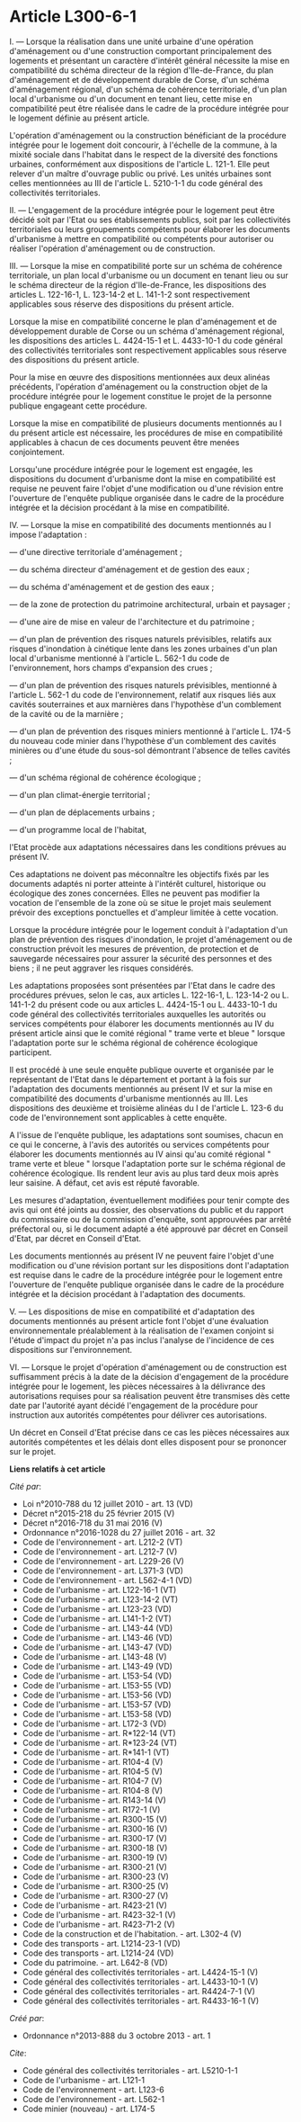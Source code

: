 # Article L300-6-1

I. ― Lorsque la réalisation dans une unité urbaine d'une opération d'aménagement ou d'une construction comportant
principalement des logements et présentant un caractère d'intérêt général nécessite la mise en compatibilité du schéma
directeur de la région d'Ile-de-France, du plan d'aménagement et de développement durable de Corse, d'un schéma d'aménagement
régional, d'un schéma de cohérence territoriale, d'un plan local d'urbanisme ou d'un document en tenant lieu, cette mise en
compatibilité peut être réalisée dans le cadre de la procédure intégrée pour le logement définie au présent article. 

L'opération d'aménagement ou la construction bénéficiant de la procédure intégrée pour le logement doit concourir, à
l'échelle de la commune, à la mixité sociale dans l'habitat dans le respect de la diversité des fonctions urbaines,
conformément aux dispositions de l'article L. 121-1. Elle peut relever d'un maître d'ouvrage public ou privé. Les unités
urbaines sont celles mentionnées au III de l'article L. 5210-1-1 du code général des collectivités territoriales. 

II. ― L'engagement de la procédure intégrée pour le logement peut être décidé soit par l'Etat ou ses établissements publics,
soit par les collectivités territoriales ou leurs groupements compétents pour élaborer les documents d'urbanisme à mettre en
compatibilité ou compétents pour autoriser ou réaliser l'opération d'aménagement ou de construction. 

III. ― Lorsque la mise en compatibilité porte sur un schéma de cohérence territoriale, un plan local d'urbanisme ou un
document en tenant lieu ou sur le schéma directeur de la région d'Ile-de-France, les dispositions des articles L. 122-16-1,
L. 123-14-2 et L. 141-1-2 sont respectivement applicables sous réserve des dispositions du présent article. 

Lorsque la mise en compatibilité concerne le plan d'aménagement et de développement durable de Corse ou un schéma
d'aménagement régional, les dispositions des articles L. 4424-15-1 et L. 4433-10-1 du code général des collectivités
territoriales sont respectivement applicables sous réserve des dispositions du présent article. 

Pour la mise en œuvre des dispositions mentionnées aux deux alinéas précédents, l'opération d'aménagement ou la construction
objet de la procédure intégrée pour le logement constitue le projet de la personne publique engageant cette procédure. 

Lorsque la mise en compatibilité de plusieurs documents mentionnés au I du présent article est nécessaire, les procédures de
mise en compatibilité applicables à chacun de ces documents peuvent être menées conjointement. 

Lorsqu'une procédure intégrée pour le logement est engagée, les dispositions du document d'urbanisme dont la mise en
compatibilité est requise ne peuvent faire l'objet d'une modification ou d'une révision entre l'ouverture de l'enquête
publique organisée dans le cadre de la procédure intégrée et la décision procédant à la mise en compatibilité. 

IV. ― Lorsque la mise en compatibilité des documents mentionnés au I impose l'adaptation : 

― d'une directive territoriale d'aménagement ; 

― du schéma directeur d'aménagement et de gestion des eaux ; 

― du schéma d'aménagement et de gestion des eaux ; 

― de la zone de protection du patrimoine architectural, urbain et paysager ; 

― d'une aire de mise en valeur de l'architecture et du patrimoine ; 

― d'un plan de prévention des risques naturels prévisibles, relatifs aux risques d'inondation à cinétique lente dans les
zones urbaines d'un plan local d'urbanisme mentionné à l'article L. 562-1 du code de l'environnement, hors champs d'expansion
des crues ; 

― d'un plan de prévention des risques naturels prévisibles, mentionné à l'article L. 562-1 du code de l'environnement,
relatif aux risques liés aux cavités souterraines et aux marnières dans l'hypothèse d'un comblement de la cavité ou de la
marnière ; 

― d'un plan de prévention des risques miniers mentionné à l'article L. 174-5 du nouveau code minier dans l'hypothèse d'un
comblement des cavités minières ou d'une étude du sous-sol démontrant l'absence de telles cavités ; 

― d'un schéma régional de cohérence écologique ; 

― d'un plan climat-énergie territorial ; 

― d'un plan de déplacements urbains ; 

― d'un programme local de l'habitat, 

l'Etat procède aux adaptations nécessaires dans les conditions prévues au présent IV. 

Ces adaptations ne doivent pas méconnaître les objectifs fixés par les documents adaptés ni porter atteinte à l'intérêt
culturel, historique ou écologique des zones concernées. Elles ne peuvent pas modifier la vocation de l'ensemble de la zone
où se situe le projet mais seulement prévoir des exceptions ponctuelles et d'ampleur limitée à cette vocation. 

Lorsque la procédure intégrée pour le logement conduit à l'adaptation d'un plan de prévention des risques d'inondation, le
projet d'aménagement ou de construction prévoit les mesures de prévention, de protection et de sauvegarde nécessaires pour
assurer la sécurité des personnes et des biens ; il ne peut aggraver les risques considérés. 

Les adaptations proposées sont présentées par l'Etat dans le cadre des procédures prévues, selon le cas, aux articles L.
122-16-1, L. 123-14-2 ou L. 141-1-2 du présent code ou aux articles L. 4424-15-1 ou L. 4433-10-1 du code général des
collectivités territoriales auxquelles les autorités ou services compétents pour élaborer les documents mentionnés au IV du
présent article ainsi que le comité régional " trame verte et bleue " lorsque l'adaptation porte sur le schéma régional de
cohérence écologique participent. 

Il est procédé à une seule enquête publique ouverte et organisée par le représentant de l'Etat dans le département et portant
à la fois sur l'adaptation des documents mentionnés au présent IV et sur la mise en compatibilité des documents d'urbanisme
mentionnés au III. Les dispositions des deuxième et troisième alinéas du I de l'article L. 123-6 du code de l'environnement
sont applicables à cette enquête. 

A l'issue de l'enquête publique, les adaptations sont soumises, chacun en ce qui le concerne, à l'avis des autorités ou
services compétents pour élaborer les documents mentionnés au IV ainsi qu'au comité régional " trame verte et bleue " lorsque
l'adaptation porte sur le schéma régional de cohérence écologique. Ils rendent leur avis au plus tard deux mois après leur
saisine. A défaut, cet avis est réputé favorable. 

Les mesures d'adaptation, éventuellement modifiées pour tenir compte des avis qui ont été joints au dossier, des observations
du public et du rapport du commissaire ou de la commission d'enquête, sont approuvées par arrêté préfectoral ou, si le
document adapté a été approuvé par décret en Conseil d'Etat, par décret en Conseil d'Etat. 

Les documents mentionnés au présent IV ne peuvent faire l'objet d'une modification ou d'une révision portant sur les
dispositions dont l'adaptation est requise dans le cadre de la procédure intégrée pour le logement entre l'ouverture de
l'enquête publique organisée dans le cadre de la procédure intégrée et la décision procédant à l'adaptation des documents. 

V. ― Les dispositions de mise en compatibilité et d'adaptation des documents mentionnés au présent article font l'objet d'une
évaluation environnementale préalablement à la réalisation de l'examen conjoint si l'étude d'impact du projet n'a pas inclus
l'analyse de l'incidence de ces dispositions sur l'environnement. 

VI. ― Lorsque le projet d'opération d'aménagement ou de construction est suffisamment précis à la date de la décision
d'engagement de la procédure intégrée pour le logement, les pièces nécessaires à la délivrance des autorisations requises
pour sa réalisation peuvent être transmises dès cette date par l'autorité ayant décidé l'engagement de la procédure pour
instruction aux autorités compétentes pour délivrer ces autorisations. 

Un décret en Conseil d'Etat précise dans ce cas les pièces nécessaires aux autorités compétentes et les délais dont elles
disposent pour se prononcer sur le projet.

**Liens relatifs à cet article**

_Cité par_:

  - Loi n°2010-788 du 12 juillet 2010 - art. 13 (VD)
  - Décret n°2015-218 du 25 février 2015 (V)
  - Décret n°2016-718 du 31 mai 2016 (V)
  - Ordonnance n°2016-1028 du 27 juillet 2016 - art. 32
  - Code de l'environnement - art. L212-2 (VT)
  - Code de l'environnement - art. L212-7 (V)
  - Code de l'environnement - art. L229-26 (V)
  - Code de l'environnement - art. L371-3 (VD)
  - Code de l'environnement - art. L562-4-1 (VD)
  - Code de l'urbanisme - art. L122-16-1 (VT)
  - Code de l'urbanisme - art. L123-14-2 (VT)
  - Code de l'urbanisme - art. L123-23 (VD)
  - Code de l'urbanisme - art. L141-1-2 (VT)
  - Code de l'urbanisme - art. L143-44 (VD)
  - Code de l'urbanisme - art. L143-46 (VD)
  - Code de l'urbanisme - art. L143-47 (VD)
  - Code de l'urbanisme - art. L143-48 (V)
  - Code de l'urbanisme - art. L143-49 (VD)
  - Code de l'urbanisme - art. L153-54 (VD)
  - Code de l'urbanisme - art. L153-55 (VD)
  - Code de l'urbanisme - art. L153-56 (VD)
  - Code de l'urbanisme - art. L153-57 (VD)
  - Code de l'urbanisme - art. L153-58 (VD)
  - Code de l'urbanisme - art. L172-3 (VD)
  - Code de l'urbanisme - art. R*122-14 (VT)
  - Code de l'urbanisme - art. R*123-24 (VT)
  - Code de l'urbanisme - art. R*141-1 (VT)
  - Code de l'urbanisme - art. R104-4 (V)
  - Code de l'urbanisme - art. R104-5 (V)
  - Code de l'urbanisme - art. R104-7 (V)
  - Code de l'urbanisme - art. R104-8 (V)
  - Code de l'urbanisme - art. R143-14 (V)
  - Code de l'urbanisme - art. R172-1 (V)
  - Code de l'urbanisme - art. R300-15 (V)
  - Code de l'urbanisme - art. R300-16 (V)
  - Code de l'urbanisme - art. R300-17 (V)
  - Code de l'urbanisme - art. R300-18 (V)
  - Code de l'urbanisme - art. R300-19 (V)
  - Code de l'urbanisme - art. R300-21 (V)
  - Code de l'urbanisme - art. R300-23 (V)
  - Code de l'urbanisme - art. R300-25 (V)
  - Code de l'urbanisme - art. R300-27 (V)
  - Code de l'urbanisme - art. R423-21 (V)
  - Code de l'urbanisme - art. R423-32-1 (V)
  - Code de l'urbanisme - art. R423-71-2 (V)
  - Code de la construction et de l'habitation. - art. L302-4 (V)
  - Code des transports - art. L1214-23-1 (VD)
  - Code des transports - art. L1214-24 (VD)
  - Code du patrimoine. - art. L642-8 (VD)
  - Code général des collectivités territoriales - art. L4424-15-1 (V)
  - Code général des collectivités territoriales - art. L4433-10-1 (V)
  - Code général des collectivités territoriales - art. R4424-7-1 (V)
  - Code général des collectivités territoriales - art. R4433-16-1 (V)

_Créé par_:

  - Ordonnance n°2013-888 du 3 octobre 2013 - art. 1

_Cite_:

  - Code général des collectivités territoriales - art. L5210-1-1
  - Code de l'urbanisme - art. L121-1
  - Code de l'environnement - art. L123-6
  - Code de l'environnement - art. L562-1
  - Code minier (nouveau) - art. L174-5
